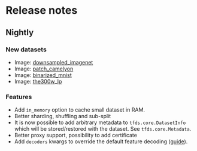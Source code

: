 # Release notes

## Nightly

### New datasets

*   Image:
    [downsampled_imagenet](https://github.com/tensorflow/datasets/tree/master/docs/datasets.md#downsampled_imagenet)
*   Image:
    [patch_camelyon](https://github.com/tensorflow/datasets/tree/master/docs/datasets.md#patch_camelyon)
*   Image:
    [binarized_mnist](https://github.com/tensorflow/datasets/tree/master/docs/datasets.md#binarized_mnist)
*   Image:
    [the300w_lp](https://github.com/tensorflow/datasets/tree/master/docs/datasets.md#the300w_lp)

### Features

*   Add `in_memory` option to cache small dataset in RAM.
*   Better sharding, shuffling and sub-split
*   It is now possible to add arbitrary metadata to `tfds.core.DatasetInfo`
    which will be stored/restored with the dataset. See `tfds.core.Metadata`.
*   Better proxy support, possibility to add certificate
*   Add `decoders` kwargs to override the default feature decoding
    ([guide](https://github.com/tensorflow/datasets/tree/master/docs/decode.md)).
